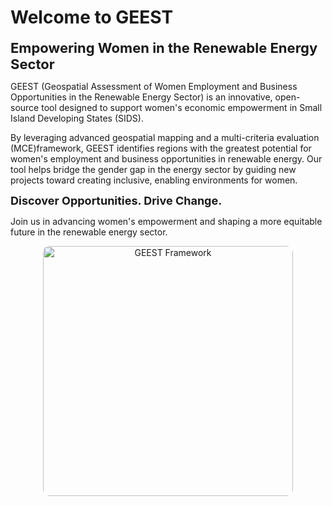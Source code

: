 # Welcome to GEEST

<span style="font-size:22px !important; font-weight:bold !important;">
Empowering Women in the Renewable Energy Sector
</span>

GEEST (Geospatial Assessment of Women Employment and Business Opportunities in the Renewable Energy Sector) is an innovative, open-source tool designed to support women's economic empowerment in Small Island Developing States (SIDS).

By leveraging advanced geospatial mapping and a multi-criteria evaluation (MCE)framework, GEEST identifies regions with the greatest potential for women's employment and business opportunities in renewable energy.
Our tool helps bridge the gender gap in the energy sector by guiding new projects toward creating inclusive, enabling environments for women.

<span style="font-size:18px !important; font-weight:bold !important;">
Discover Opportunities. Drive Change.
</span>

Join us in advancing women's empowerment and shaping a more equitable future in the renewable energy sector.

<p align="center">
  <img src="framework.png" height=400 alt="GEEST Framework" style="border-radius:10px;">
</p>